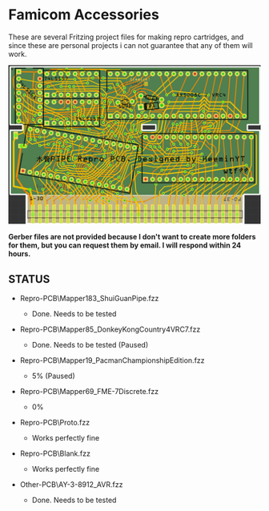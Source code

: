 # Famicom Accessories
These are several Fritzing project files for making repro cartridges,
and since these are personal projects i can not guarantee that any of them will work.

![image](.png)

**Gerber files are not provided because I don't want to create more folders for them, but you can request them by email. I will respond within 24 hours.**

## STATUS
- Repro-PCB\Mapper183_ShuiGuanPipe.fzz
	- Done. Needs to be tested
- Repro-PCB\Mapper85_DonkeyKongCountry4VRC7.fzz
	- Done. Needs to be tested (Paused)
- Repro-PCB\Mapper19_PacmanChampionshipEdition.fzz
	- 5% (Paused)
- Repro-PCB\Mapper69_FME-7Discrete.fzz
	- 0%
	
- Repro-PCB\Proto.fzz
	- Works perfectly fine
- Repro-PCB\Blank.fzz
	- Works perfectly fine

- Other-PCB\AY-3-8912_AVR.fzz
	- Done. Needs to be tested